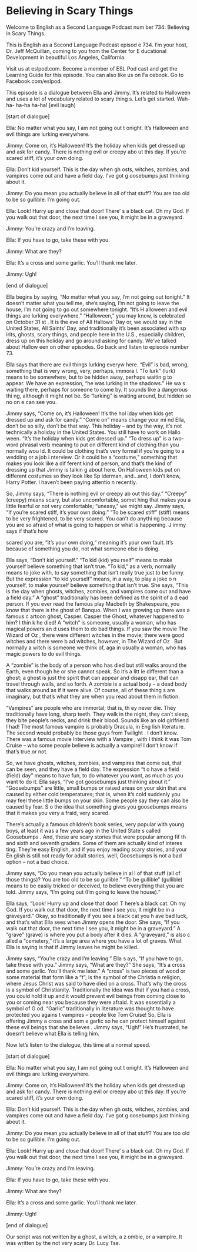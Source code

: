 # Believing in Scary Things

Welcome to English as a Second Language Podcast num ber 734: Believing in Scary Things.

This is English as a Second Language Podcast episod e 734.  I’m your host, Dr. Jeff McQuillan, coming to you from the Center for E ducational Development in beautiful Los Angeles, California.

Visit us at eslpod.com.  Become a member of ESL Pod cast and get the Learning Guide for this episode.  You can also like us on Fa cebook.  Go to Facebook.com/eslpod.

This episode is a dialogue between Ella and Jimmy.  It’s related to Halloween and uses a lot of vocabulary related to scary thing s.  Let’s get started.  Wah-ha- ha-ha ha-ha!  [evil laugh]

[start of dialogue]

Ella:  No matter what you say, I am not going out t onight.  It’s Halloween and evil things are lurking everywhere.

Jimmy:  Come on, it’s Halloween!  It’s the holiday when kids get dressed up and ask for candy.  There is nothing evil or creepy abo ut this day.  If you’re scared stiff, it’s your own doing.

Ella:  Don’t kid yourself.  This is the day when gh osts, witches, zombies, and vampires come out and have a field day.  I’ve got g oosebumps just thinking about it.

Jimmy:  Do you mean you actually believe in all of that stuff?  You are too old to be so gullible.  I’m going out.

Ella:  Look!  Hurry up and close that door!  There’ s a black cat.  Oh my God.  If you walk out that door, the next time I see you, it  might be in a graveyard.

Jimmy:  You’re crazy and I’m leaving.

Ella:  If you have to go, take these with you.

Jimmy:  What are they?

Ella:  It’s a cross and some garlic.  You’ll thank me later.

Jimmy:  Ugh!

[end of dialogue]

Ella begins by saying, “No matter what you say, I’m  not going out tonight.”  It doesn’t matter what you tell me, she’s saying, I’m not going to leave the house; I’m not going to go out somewhere tonight.  “It’s H alloween and evil things are lurking everywhere.”  “Halloween,” you may know, is  celebrated on October 31 st . It is the eve of All Hallows’ Day or, we would say in the United States, All Saints’ Day, and traditionally it’s been associated with sp irits, ghosts, scary things, and people here in the U.S., especially children, dress  up on this holiday and go around asking for candy.  We’ve talked about Hallow een on other episodes.  Go back and listen to episode number 73.

Ella says that there are evil things lurking everyw here.  “Evil” is bad, wrong, something that is very wrong, very, perhaps, immora l.  “To lurk” (lurk) means to be somewhere, but to be hidden away, perhaps waitin g to appear.  We have an expression, “he was lurking in the shadows.”  He wa s waiting there, perhaps for someone to come by.  It sounds like a dangerous thi ng, although it might not be. So “lurking” is waiting around, but hidden so no on e can see you.

Jimmy says, “Come on, it’s Halloween!  It’s the hol iday when kids get dressed up and ask for candy.”  “Come on” means change your mi nd Ella, don’t be so silly, don’t be that way.  This holiday – and by the way, it’s not technically a holiday in the United States.  You still have to work on Hallo ween.  “It’s the holiday when kids get dressed up.”  “To dress up” is a two-word phrasal verb meaning to put on different kind of clothing than you normally wou ld.  It could be clothing that’s very formal if you’re going to a wedding or a job i nterview.  Or it could be a “costume,” something that makes you look like a dif ferent kind of person, and that’s the kind of dressing up that Jimmy is talkin g about here.  On Halloween kids put on different costumes so they look like Sp iderman, and…and, I don’t know, Harry Potter.  I haven’t been paying attentio n recently.

So, Jimmy says, “There is nothing evil or creepy ab out this day.”  “Creepy” (creepy) means scary, but also uncomfortable, somet hing that makes you a little fearful or not very comfortable; “uneasy,” we might  say.  Jimmy says, “If you’re scared stiff, it’s your own doing.”  “To be scared stiff” (stiff) means to be very frightened, to be very scared.  You can’t do anythi ng because you are so afraid of what is going to happen or what is happening.  J immy says if that’s how

scared you are, “it’s your own doing,” meaning it’s  your own fault.  It’s because of something you do, not what someone else is doing.

Ella says, “Don’t kid yourself.”  “To kid (kid) you rself” means to make yourself believe something that isn’t true.  “To kid,” as a verb, normally means to joke with, to say something that isn’t really true just to be funny.  But the expression “to kid yourself” means, in a way, to play a joke o n yourself, to make yourself believe something that isn’t true.  She says, “This  is the day when ghosts, witches, zombies, and vampires come out and have a field day.”  A “ghost” traditionally has been defined as the spirit of a d ead person.  If you ever read the famous play Macbeth  by Shakespeare, you know that there is the ghost of Banquo.  When I was growing up there was a famous c artoon ghost, Casper. Casper the Ghost, whatever happened to him?  I thin k he died!  A “witch” is someone, usually a woman, who has magical powers an d uses them to do bad things.  If you saw the movie The Wizard of Oz , there were different witches in the movie; there were good witches and there were b ad witches, however, in The Wizard of Oz .  But normally a witch is someone we think of, aga in usually a woman, who has magic powers to do evil things.

A “zombie” is the body of a person who has died but  still walks around the Earth, even though he or she cannot speak.  So it’s a litt le different than a ghost; a ghost is just the spirit that can appear and disapp ear, that can travel through walls, and so forth.  A zombie is a actual body – a  dead body that walks around as if it were alive.  Of course, all of these thing s are imaginary, but that’s what they are when you read about them in fiction.

“Vampires” are people who are immortal; that is, th ey never die.  They traditionally have long, sharp teeth.  They walk in  the night, they can’t sleep, they bite people’s necks, and drink their blood.  Sounds  like an old girlfriend I had! The most famous vampire is probably Dracula, in Eng lish literature.  The second would probably be those guys from Twilight .  I don’t know.  There was a famous movie Interview with a Vampire , with I think it was Tom Cruise – who some people believe is actually a vampire!  I don’t know  if that’s true or not.

So, we have ghosts, witches, zombies, and vampires that come out, that can be seen, and they have a field day.  The expression “t o have a field (field) day” means to have fun, to do whatever you want, as much  as you want to do it.  Ella says, “I’ve got goosebumps just thinking about it.”   “Goosebumps” are little, small bumps or raised areas on your skin that are caused by either cold temperatures; that is, when it’s cold suddenly you may feel these  little bumps on your skin. Some people say they can also be caused by fear.  S o the idea that something gives you goosebumps means that it makes you very a fraid, very scared.

 There’s actually a famous children’s book series, very popular with young boys, at least it was a few years ago in the United State s called Goosebumps .  And, these are scary stories that were popular among fif th and sixth and seventh graders.  Some of them are actually kind of interes ting.  They’re easy English, and if you enjoy reading scary stories, and your En glish is still not ready for adult stories, well, Goosebumps  is not a bad option – not a bad choice.

Jimmy says, “Do you mean you actually believe in al l of that stuff (all of those things)?  You are too old to be so gullible.”  “To be gullible” (gullible) means to be easily tricked or deceived, to believe everything that you are told.  Jimmy says, “I’m going out (I’m going to leave the house).”

Ella says, “Look!  Hurry up and close that door!  T here’s a black cat.  Oh my God. If you walk out that door, the next time I see you,  it might be in a graveyard.” Okay, so traditionally if you see a black cat you h ave bad luck, and that’s what Ella sees when Jimmy opens the door.  She says, “If  you walk out that door, the next time I see you, it might be in a graveyard.”  A “grave” (grave) is where you put a body after it dies.  A “graveyard,” is also c alled a “cemetery,” it’s a large area where you have a lot of graves.  What Ella is saying is that if Jimmy leaves he might be killed.

Jimmy says, “You’re crazy and I’m leaving.”  Ella s ays, “If you have to go, take these with you.”  Jimmy says, “What are they?”  She  says, “It’s a cross and some garlic.  You’ll thank me later.”  A “cross” is two pieces of wood or some material that form like a “t”; is the symbol of the Christia n religion, where Jesus Christ was said to have died on a cross.  That’s why the cross  is a symbol of Christianity. Traditionally the idea was that if you had a cross,  you could hold it up and it would prevent evil beings from coming close to you or coming near you because they were afraid.  It was essentially a symbol of G od.  “Garlic” traditionally in literature was thought to have protected you agains t vampires – people like Tom Cruise!  So, Ella is offering Jimmy a cross and som e garlic so he can protect himself against these evil beings that she believes .  Jimmy says, “Ugh!”  He’s frustrated, he doesn’t believe what Ella is telling  him.

Now let’s listen to the dialogue, this time at a normal speed.

[start of dialogue]

Ella:  No matter what you say, I am not going out t onight.  It’s Halloween and evil things are lurking everywhere.

Jimmy:  Come on, it’s Halloween!  It’s the holiday when kids get dressed up and ask for candy.  There is nothing evil or creepy abo ut this day.  If you’re scared stiff, it’s your own doing.

Ella:  Don’t kid yourself.  This is the day when gh osts, witches, zombies, and vampires come out and have a field day.  I’ve got g oosebumps just thinking about it.

Jimmy:  Do you mean you actually believe in all of that stuff?  You are too old to be so gullible.  I’m going out.

Ella:  Look!  Hurry up and close that door!  There’ s a black cat.  Oh my God.  If you walk out that door, the next time I see you, it  might be in a graveyard.

Jimmy:  You’re crazy and I’m leaving.

Ella:  If you have to go, take these with you.

Jimmy:  What are they?

Ella:  It’s a cross and some garlic.  You’ll thank me later.

Jimmy:  Ugh!

[end of dialogue]

Our script was not written by a ghost, a witch, a z ombie, or a vampire.  It was written by the not very scary Dr. Lucy Tse.





